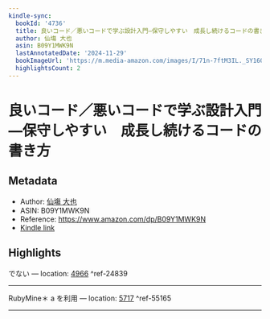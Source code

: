 ```yaml
---
kindle-sync:
  bookId: '4736'
  title: 良いコード／悪いコードで学ぶ設計入門―保守しやすい　成長し続けるコードの書き方
  author: 仙塲 大也
  asin: B09Y1MWK9N
  lastAnnotatedDate: '2024-11-29'
  bookImageUrl: 'https://m.media-amazon.com/images/I/71n-7ftM3IL._SY160.jpg'
  highlightsCount: 2
---
```

# 良いコード／悪いコードで学ぶ設計入門―保守しやすい　成長し続けるコードの書き方
## Metadata
* Author: [仙塲 大也](https://www.amazon.comundefined)
* ASIN: B09Y1MWK9N
* Reference: https://www.amazon.com/dp/B09Y1MWK9N
* [Kindle link](kindle://book?action=open&asin=B09Y1MWK9N)

## Highlights
でない — location: [4966](kindle://book?action=open&asin=B09Y1MWK9N&location=4966) ^ref-24839

---
RubyMine＊ a を利用 — location: [5717](kindle://book?action=open&asin=B09Y1MWK9N&location=5717) ^ref-55165

---
